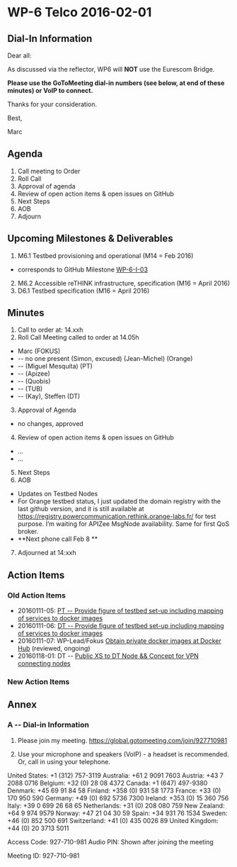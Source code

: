 # WP-6 Telco 2016-02-01

## Dial-In Information

Dear all:

As discussed via the reflector, WP6 will **NOT** use the Eurescom Bridge.

**Please use the GoToMeeting dial-in numbers (see below, at end of these minutes) or VoIP to connect.**

Thanks for your consideration. 

Best,

Marc



## Agenda

1. Call meeting to Order
2. Roll Call
3. Approval of agenda 
4. Review of open action items & open issues on GitHub
5. Next Steps
6. AOB
7. Adjourn

## Upcoming Milestones & Deliverables

1. M6.1 Testbed provisioning and operational (M14 = Feb 2016)
  * corresponds to GitHub Milestone [WP-6-I-03](https://github.com/reTHINK-project/testbeds/milestones/WP-6-I-03:%20%20Initial%20set-up%20of%20testbed%20nodes)
2. M6.2 Accessible reTHINK infrastructure, specification (M16 = April 2016)
3. D6.1 Testbed specification (M16 = April 2016)

## Minutes

1. Call to order at: 14.xxh
2. Roll Call
Meeting called to order at 14.05h
  * Marc (FOKUS)
  * -- no one present (Simon, excused) (Jean-Michel) (Orange)
  * -- (Miguel Mesquita) (PT)
  * --  (Apizee)
  * --  (Quobis)
  * --  (TUB)
  * -- (Kay), Steffen (DT)
3. Approval of Agenda
 * no changes, approved
4. Review of open action items & open issues on GitHub
 * ... 
 * ...
5. Next Steps
6. AOB
 * Updates on Testbed Nodes
  *  For Orange testbed status, I just updated the domain registry with the last github version, and it is still available at https://registry.powercommunication.rethink.orange-labs.fr/ for test purpose.
I’m waiting for APIZee MsgNode availability. Same for first QoS broker.
 * **Next phone call Feb 8 **
7. Adjourned at 14:xxh

## Action Items

### Old Action Items
* 20160111-05: [PT -- Provide figure of testbed set-up including mapping of services to docker images](https://github.com/reTHINK-project/testbeds/issues/26)
* 20160111-06: [DT -- Provide figure of testbed set-up including mapping of services to docker images](https://github.com/reTHINK-project/testbeds/issues/27)
* 20160111-07: WP-Lead/Fokus [Obtain private docker images at Docker Hub](https://github.com/reTHINK-project/testbeds/issues/29) (reviewed, ongoing)
* 20160118-01:  DT -- [Public XS to DT Node && Concept for VPN connecting nodes](https://github.com/reTHINK-project/testbeds/issues/30)

### New Action Items

## Annex

### A -- Dial-in Information

1.  Please join my meeting.
https://global.gotomeeting.com/join/927710981

2.  Use your microphone and speakers (VoIP) - a headset is recommended. Or, call in using your telephone.

United States: +1 (312) 757-3119
Australia: +61 2 9091 7603
Austria: +43 7 2088 0716
Belgium: +32 (0) 28 08 4372
Canada: +1 (647) 497-9380
Denmark: +45 69 91 84 58
Finland: +358 (0) 931 58 1773
France: +33 (0) 170 950 590
Germany: +49 (0) 692 5736 7300
Ireland: +353 (0) 15 360 756
Italy: +39 0 699 26 68 65
Netherlands: +31 (0) 208 080 759
New Zealand: +64 9 974 9579
Norway: +47 21 04 30 59
Spain: +34 931 76 1534
Sweden: +46 (0) 852 500 691
Switzerland: +41 (0) 435 0026 89
United Kingdom: +44 (0) 20 3713 5011

Access Code: 927-710-981
Audio PIN: Shown after joining the meeting

Meeting ID: 927-710-981

